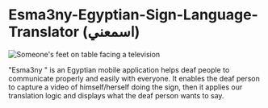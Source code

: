 # Esma3ny-Egyptian-Sign-Language-Translator (اسمعني)
<p><img src="https://drive.google.com/file/d/1F_fWx2RK-YOsDvPJfS_zTFZhGrZ_KRh4/view?usp=sharing" alt="Someone's feet on table facing a television"></p>
"Esma3ny " is an Egyptian mobile application helps deaf people to communicate properly and easily with everyone. 
It enables the deaf person to capture a video of himself/herself doing the sign, then it applies our translation logic and displays what the deaf person wants to say.  
